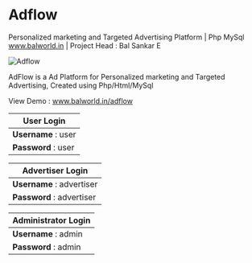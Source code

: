 # Adflow
Personalized marketing and Targeted Advertising Platform | Php MySql
www.balworld.in | Project Head : Bal Sankar E

![Adflow](https://balworld.in/images/adflow.jpg)

AdFlow is a Ad Platform for Personalized marketing and Targeted Advertising, Created using Php/Html/MySql

View Demo : www.balworld.in/adflow

   User Login  |
   ---------------------|
   **Username** : user |
   **Password** : user |

   Advertiser Login  |
   ---------------------|
   **Username** : advertiser |
   **Password** : advertiser |
   
   
   Administrator Login  |
   ---------------------|
   **Username** : admin |
   **Password** : admin |
